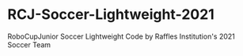 # RCJ-Soccer-Lightweight-2021
RoboCupJunior Soccer Lightweight Code by Raffles Institution's 2021 Soccer Team
